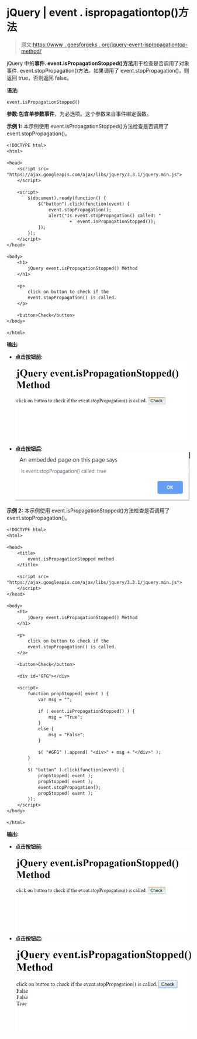 # jQuery | event . ispropagationtop()方法

> 原文:[https://www . geesforgeks . org/jquery-event-ispropagationtop-method/](https://www.geeksforgeeks.org/jquery-event-ispropagationstopped-method/)

jQuery 中的**事件. event.isPropagationStopped()方法**用于检查是否调用了对象事件. event.stopPropagation()方法。如果调用了 event.stopPropagation()，则返回 true，否则返回 false。

**语法:**

```
event.isPropagationStopped()
```

**参数:**包含单参数**事件**，为必选项。这个参数来自事件绑定函数。

**示例 1:** 本示例使用 event.isPropagationStopped()方法检查是否调用了 event.stopPropagation()。

```
<!DOCTYPE html>
<html>

<head>
    <script src=
"https://ajax.googleapis.com/ajax/libs/jquery/3.3.1/jquery.min.js">
    </script>

    <script>
        $(document).ready(function() {
            $("button").click(function(event) {
                event.stopPropagation();
                alert("Is event.stopPropagation() called: " 
                        +  event.isPropagationStopped());
            });
        });
    </script>
</head>

<body>
    <h1>
        jQuery event.isPropagationStopped() Method
    </h1>

    <p>
        click on button to check if the 
        event.stopPropagation() is called.
    </p>

    <button>Check</button>
</body>

</html>
```

**输出:**

*   **点击按钮前:**
    ![](img/982a9d663d5f055e4b845713db3e356c.png)
*   **点击按钮后:**
    ![](img/e400a31444b07bd384f3544a6ca15877.png)

**示例 2:** 本示例使用 event.isPropagationStopped()方法检查是否调用了 event.stopPropagation()。

```
<!DOCTYPE html>
<html>

<head>
    <title>
        event.isPropagationStopped method
    </title>

    <script src=
"https://ajax.googleapis.com/ajax/libs/jquery/3.3.1/jquery.min.js">
    </script>
</head>

<body>
    <h1>
        jQuery event.isPropagationStopped() Method
    </h1>

    <p> 
        click on button to check if the 
        event.stopPropagation() is called.
    </p>

    <button>Check</button>

    <div id="GFG"></div>

    <script>
        function propStopped( event ) {
            var msg = "";

            if ( event.isPropagationStopped() ) {
                msg = "True";
            } 
            else {
                msg = "False";
            }

            $( "#GFG" ).append( "<div>" + msg + "</div>" );
        }

        $( "button" ).click(function(event) {
            propStopped( event );
            propStopped( event );
            event.stopPropagation();
            propStopped( event );
        });
    </script>
</body>

</html>        
```

**输出:**

*   **点击按钮前:**
    ![](img/982a9d663d5f055e4b845713db3e356c.png)
*   **点击按钮后:**
    ![](img/ef29f5b736c803ed94c08b247bcb89ec.png)